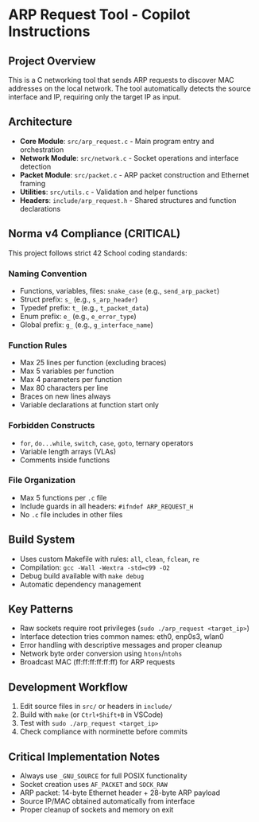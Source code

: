 # ARP Request Tool - Copilot Instructions

## Project Overview
This is a C networking tool that sends ARP requests to discover MAC addresses on the local network. The tool automatically detects the source interface and IP, requiring only the target IP as input.

## Architecture
- **Core Module**: `src/arp_request.c` - Main program entry and orchestration
- **Network Module**: `src/network.c` - Socket operations and interface detection
- **Packet Module**: `src/packet.c` - ARP packet construction and Ethernet framing
- **Utilities**: `src/utils.c` - Validation and helper functions
- **Headers**: `include/arp_request.h` - Shared structures and function declarations

## Norma v4 Compliance (CRITICAL)
This project follows strict 42 School coding standards:

### Naming Convention
- Functions, variables, files: `snake_case` (e.g., `send_arp_packet`)
- Struct prefix: `s_` (e.g., `s_arp_header`)
- Typedef prefix: `t_` (e.g., `t_packet_data`)
- Enum prefix: `e_` (e.g., `e_error_type`)
- Global prefix: `g_` (e.g., `g_interface_name`)

### Function Rules
- Max 25 lines per function (excluding braces)
- Max 5 variables per function
- Max 4 parameters per function
- Max 80 characters per line
- Braces on new lines always
- Variable declarations at function start only

### Forbidden Constructs
- `for`, `do...while`, `switch`, `case`, `goto`, ternary operators
- Variable length arrays (VLAs)
- Comments inside functions

### File Organization
- Max 5 functions per `.c` file
- Include guards in all headers: `#ifndef ARP_REQUEST_H`
- No `.c` file includes in other files

## Build System
- Uses custom Makefile with rules: `all`, `clean`, `fclean`, `re`
- Compilation: `gcc -Wall -Wextra -std=c99 -O2`
- Debug build available with `make debug`
- Automatic dependency management

## Key Patterns
- Raw sockets require root privileges (`sudo ./arp_request <target_ip>`)
- Interface detection tries common names: eth0, enp0s3, wlan0
- Error handling with descriptive messages and proper cleanup
- Network byte order conversion using `htons`/`ntohs`
- Broadcast MAC (ff:ff:ff:ff:ff:ff) for ARP requests

## Development Workflow
1. Edit source files in `src/` or headers in `include/`
2. Build with `make` (or `Ctrl+Shift+B` in VSCode)
3. Test with `sudo ./arp_request <target_ip>`
4. Check compliance with norminette before commits

## Critical Implementation Notes
- Always use `_GNU_SOURCE` for full POSIX functionality
- Socket creation uses `AF_PACKET` and `SOCK_RAW`
- ARP packet: 14-byte Ethernet header + 28-byte ARP payload
- Source IP/MAC obtained automatically from interface
- Proper cleanup of sockets and memory on exit
